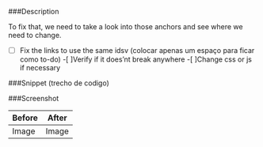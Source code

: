 ###Description

To fix that, we need to take a look into those anchors and see where we need to change.

-[ ] Fix the links to use the same idsv (colocar apenas um espaço para ficar como to-do)
-[ ]Verify if it does’nt break anywhere
-[ ]Change css or js if necessary

###Snippet (trecho de codigo)



###Screenshot

| Before | After |
| ------ | ----- |
| Image  | Image |